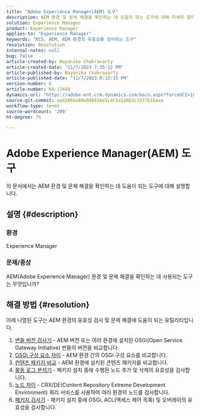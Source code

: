 ```yaml
---
title: "Adobe Experience Manager(AEM) 도구"
description: AEM 환경 및 문제 해결을 확인하는 데 도움이 되는 도구에 대해 자세히 알아보십시오.
solution: Experience Manager
product: Experience Manager
applies-to: "Experience Manager"
keywords: "KCS, AEM, AEM 환경의 유효성을 검사하는 도구"
resolution: Resolution
internal-notes: null
bug: false
article-created-by: Nayanika Chakravarty
article-created-date: "11/7/2023 7:35:12 PM"
article-published-by: Nayanika Chakravarty
article-published-date: "11/7/2023 8:12:15 PM"
version-number: 6
article-number: KA-17488
dynamics-url: "https://adobe-ent.crm.dynamics.com/main.aspx?forceUCI=1&pagetype=entityrecord&etn=knowledgearticle&id=3222f7c0-a47d-ee11-8179-6045bd006b4b"
source-git-commit: aed2866e80e04881be5c4c5a1abb3c1577b1beaa
workflow-type: tm+mt
source-wordcount: '209'
ht-degree: 7%

---
```


# Adobe Experience Manager(AEM) 도구


이 문서에서는 AEM 환경 및 문제 해결을 확인하는 데 도움이 되는 도구에 대해 설명합니다.

## 설명 {#description}


### <b>환경</b>

Experience Manager

### <b>문제/증상</b>

AEM(Adobe Experience Manager) 환경 및 문제 해결을 확인하는 데 사용되는 도구는 무엇입니까?


## 해결 방법 {#resolution}

아래 나열된 도구는 AEM 환경의 유효성 검사 및 문제 해결에 도움이 되는 유틸리티입니다.<br>
1. [번들 버전 검사기](https://experienceleague.adobe.com/docs/experience-cloud-kcs/kbarticles/KA-17501.html?lang=en) - AEM 버전 또는 여러 환경에 설치된 OSGi(Open Service Gateway Initiative) 번들의 버전을 비교합니다.
2. [OSGi 구성 요소 차이](https://helpx.adobe.com/experience-manager/kb/tools/osgi-component-diff.html) - AEM 환경 간의 OSGi 구성 요소를 비교합니다.
3. [컨텐츠 패키지 비교](https://helpx.adobe.com/experience-manager/kb/tools/content-package-comparator.html) - AEM 환경에 설치된 콘텐츠 패키지를 비교합니다.
4. [활동 로그 분석기](https://helpx.adobe.com/experience-manager/kb/tools/activity-log-analyzer.html) - 패키지 설치 중에 수행된 노드 추가 및 삭제의 유효성을 검사합니다.
5. [노드 차이](https://helpx.adobe.com/experience-manager/kb/tools/aem-node-diff.html) - CRX/DE(Content Repository Extreme Development Environment) 쿼리 서비스를 사용하여 여러 환경의 노드를 검사합니다.
6. [패키지 검사기](https://helpx.adobe.com/experience-manager/6-4/sites/administering/using/package-manager.html#ValidatingPackages) - 패키지 설치 중에 OSGi, ACL(액세스 제어 목록) 및 오버레이의 유효성을 검사합니다.

